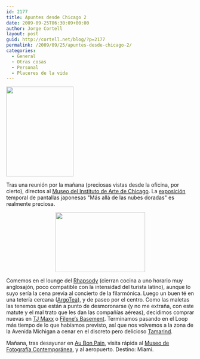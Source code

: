 ```yaml
---
id: 2177
title: Apuntes desde Chicago 2
date: 2009-09-25T06:30:09+00:00
author: Jorge Cortell
layout: post
guid: http://cortell.net/blog/?p=2177
permalink: /2009/09/25/apuntes-desde-chicago-2/
categories:
  - General
  - Otras cosas
  - Personal
  - Placeres de la vida
---
```

<img class="aligncenter" title="vistas desde la oficina en Chicago" src="http://farm3.static.flickr.com/2605/3974304434_4e229d4c63_m.jpg" alt="" width="180" height="240" />

Tras una reunión por la mañana (preciosas vistas desde la oficina, por cierto), directos al <a title="http://www.artic.edu/aic/" href="http://www.artic.edu/aic/" target="_blank">Museo del Instituto de Arte de Chicago</a>. La <a title="http://www.artic.edu/aic/collections/exhibitions/BeyondGoldenClouds/index" href="http://www.artic.edu/aic/collections/exhibitions/BeyondGoldenClouds/index" target="_blank">exposición</a> temporal de pantallas japonesas "Más allá de las nubes doradas" es realmente preciosa.

<p style="text-align: center">
  <img class="aligncenter" title="AIC" src="http://farm3.static.flickr.com/2435/3957387479_c30a52db75_m.jpg" alt="" width="240" height="160" />
</p>

Comemos en el lounge del <a title="http://www.rhapsodychicago.com/" href="http://www.rhapsodychicago.com/" target="_blank">Rhapsody</a> (cierran cocina a uno horario muy anglosajón, poco compatible con la intensidad del turista latino), aunque lo suyo sería la cena previa al concierto de la filarmónica. Luego un buen té en una tetería cercana (<a title="http://www.argotea.com/" href="http://www.argotea.com/" target="_blank">ArgoTea</a>), y de paseo por el centro. Como las maletas las tenemos que están a punto de desmoronarse (y no me extraña, con este matute y el mal trato que les dan las compañías aéreas), decidimos comprar nuevas en <a title="http://www.tjmaxx.com/" href="http://www.tjmaxx.com/" target="_blank">TJ Maxx</a> o <a title="http://www.filenesbasement.com/" href="http://www.filenesbasement.com/" target="_blank">Filene‘s Basement</a>. Terminamos pasando en el Loop más tiempo de lo que habíamos previsto, así que nos volvemos a la zona de la Avenida Michigan a cenar en el discreto pero delicioso <a title="http://www.tamarindsushi.com/" href="http://www.tamarindsushi.com/" target="_blank">Tamarind</a>.

Mañana, tras desayunar en <a title="http://www.aubonpain.com/" href="http://www.aubonpain.com/" target="_blank">Au Bon Pain</a>, visita rápida al <a title="http://www.mocp.org" href="http://www.mocp.org" target="_blank">Museo de Fotografía Contemporánea</a>, y al aeropuerto. Destino: Miami.